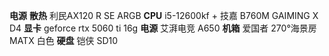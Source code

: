 **电源** 
**散热** 利民AX120 R SE ARGB
**CPU** i5-12600kf  + 技嘉 B760M GAIMING X D4
**显卡** geforce rtx 5060 ti 16g
**电源** 艾湃电竞 A650
**机箱** 爱国者 270°海景房 MATX 白色
**硬盘** 铠侠 SD10
